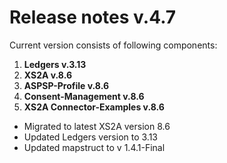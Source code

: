# Release notes v.4.7

Current version consists of following components:

1. **Ledgers v.3.13**
2. **XS2A v.8.6**
3. **ASPSP-Profile v.8.6**
4. **Consent-Management v.8.6**
5. **XS2A Connector-Examples v.8.6**

-   Migrated to latest XS2A version 8.6
-   Updated Ledgers version to 3.13
-   Updated mapstruct to v 1.4.1-Final

